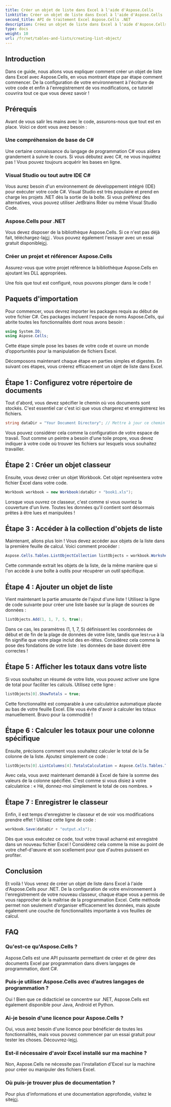 ```yaml
---
title: Créer un objet de liste dans Excel à l'aide d'Aspose.Cells
linktitle: Créer un objet de liste dans Excel à l'aide d'Aspose.Cells
second_title: API de traitement Excel Aspose.Cells .NET
description: Créez un objet de liste dans Excel à l'aide d'Aspose.Cells pour .NET avec ce guide détaillé. Maîtrisez la gestion des données et les calculs en toute simplicité.
type: docs
weight: 10
url: /fr/net/tables-and-lists/creating-list-object/
---
```

## Introduction

Dans ce guide, nous allons vous expliquer comment créer un objet de liste dans Excel avec Aspose.Cells, en vous montrant étape par étape comment commencer. De la configuration de votre environnement à l'écriture de votre code et enfin à l'enregistrement de vos modifications, ce tutoriel couvrira tout ce que vous devez savoir !

## Prérequis

Avant de vous salir les mains avec le code, assurons-nous que tout est en place. Voici ce dont vous avez besoin :

### Une compréhension de base de C#
Une certaine connaissance du langage de programmation C# vous aidera grandement à suivre le cours. Si vous débutez avec C#, ne vous inquiétez pas ! Vous pouvez toujours acquérir les bases en ligne.

### Visual Studio ou tout autre IDE C#
Vous aurez besoin d'un environnement de développement intégré (IDE) pour exécuter votre code C#. Visual Studio est très populaire et prend en charge les projets .NET dès la sortie de la boîte. Si vous préférez des alternatives, vous pouvez utiliser JetBrains Rider ou même Visual Studio Code.

### Aspose.Cells pour .NET
 Vous devez disposer de la bibliothèque Aspose.Cells. Si ce n'est pas déjà fait, téléchargez-la[ici](https://releases.aspose.com/cells/net/) . Vous pouvez également l'essayer avec un essai gratuit disponible[ici](https://releases.aspose.com/).

### Créer un projet et référencer Aspose.Cells
Assurez-vous que votre projet référence la bibliothèque Aspose.Cells en ajoutant les DLL appropriées.

Une fois que tout est configuré, nous pouvons plonger dans le code !

## Paquets d'importation

Pour commencer, vous devrez importer les packages requis au début de votre fichier C#. Ces packages incluent l'espace de noms Aspose.Cells, qui abrite toutes les fonctionnalités dont nous avons besoin :

```csharp
using System.IO;
using Aspose.Cells;
```

Cette étape simple pose les bases de votre code et ouvre un monde d’opportunités pour la manipulation de fichiers Excel.

Décomposons maintenant chaque étape en parties simples et digestes. En suivant ces étapes, vous créerez efficacement un objet de liste dans Excel.

## Étape 1 : Configurez votre répertoire de documents

Tout d'abord, vous devez spécifier le chemin où vos documents sont stockés. C'est essentiel car c'est ici que vous chargerez et enregistrerez les fichiers. 

```csharp
string dataDir = "Your Document Directory"; // Mettre à jour ce chemin !
```

Vous pouvez considérer cela comme la configuration de votre espace de travail. Tout comme un peintre a besoin d'une toile propre, vous devez indiquer à votre code où trouver les fichiers sur lesquels vous souhaitez travailler.

## Étape 2 : Créer un objet classeur

Ensuite, vous devez créer un objet Workbook. Cet objet représentera votre fichier Excel dans votre code. 

```csharp
Workbook workbook = new Workbook(dataDir + "book1.xls");
```

Lorsque vous ouvrez ce classeur, c'est comme si vous ouvriez la couverture d'un livre. Toutes les données qu'il contient sont désormais prêtes à être lues et manipulées !

## Étape 3 : Accéder à la collection d'objets de liste

Maintenant, allons plus loin ! Vous devez accéder aux objets de la liste dans la première feuille de calcul. Voici comment procéder :

```csharp
Aspose.Cells.Tables.ListObjectCollection listObjects = workbook.Worksheets[0].ListObjects;
```

Cette commande extrait les objets de la liste, de la même manière que si l'on accède à une boîte à outils pour récupérer un outil spécifique. 

## Étape 4 : Ajouter un objet de liste

Vient maintenant la partie amusante de l'ajout d'une liste ! Utilisez la ligne de code suivante pour créer une liste basée sur la plage de sources de données :

```csharp
listObjects.Add(1, 1, 7, 5, true);
```

 Dans ce cas, les paramètres (1, 1, 7, 5) définissent les coordonnées de début et de fin de la plage de données de votre liste, tandis que les`true` à la fin signifie que votre plage inclut des en-têtes. Considérez cela comme la pose des fondations de votre liste : les données de base doivent être correctes !

## Étape 5 : Afficher les totaux dans votre liste

Si vous souhaitez un résumé de votre liste, vous pouvez activer une ligne de total pour faciliter les calculs. Utilisez cette ligne :

```csharp
listObjects[0].ShowTotals = true;
```

Cette fonctionnalité est comparable à une calculatrice automatique placée au bas de votre feuille Excel. Elle vous évite d'avoir à calculer les totaux manuellement. Bravo pour la commodité !

## Étape 6 : Calculer les totaux pour une colonne spécifique

Ensuite, précisons comment vous souhaitez calculer le total de la 5e colonne de la liste. Ajoutez simplement ce code :

```csharp
listObjects[0].ListColumns[4].TotalsCalculation = Aspose.Cells.Tables.TotalsCalculation.Sum; 
```

Avec cela, vous avez maintenant demandé à Excel de faire la somme des valeurs de la colonne spécifiée. C'est comme si vous disiez à votre calculatrice : « Hé, donnez-moi simplement le total de ces nombres. »

## Étape 7 : Enregistrer le classeur

Enfin, il est temps d'enregistrer le classeur et de voir vos modifications prendre effet ! Utilisez cette ligne de code :

```csharp
workbook.Save(dataDir + "output.xls");
```

Dès que vous exécutez ce code, tout votre travail acharné est enregistré dans un nouveau fichier Excel ! Considérez cela comme la mise au point de votre chef-d'œuvre et son scellement pour que d'autres puissent en profiter.

## Conclusion

Et voilà ! Vous venez de créer un objet de liste dans Excel à l'aide d'Aspose.Cells pour .NET. De la configuration de votre environnement à l'enregistrement de votre nouveau classeur, chaque étape vous a permis de vous rapprocher de la maîtrise de la programmation Excel. Cette méthode permet non seulement d'organiser efficacement les données, mais ajoute également une couche de fonctionnalités importante à vos feuilles de calcul.

## FAQ

### Qu'est-ce qu'Aspose.Cells ?  
Aspose.Cells est une API puissante permettant de créer et de gérer des documents Excel par programmation dans divers langages de programmation, dont C#.

### Puis-je utiliser Aspose.Cells avec d’autres langages de programmation ?  
Oui ! Bien que ce didacticiel se concentre sur .NET, Aspose.Cells est également disponible pour Java, Android et Python.

### Ai-je besoin d'une licence pour Aspose.Cells ?  
 Oui, vous avez besoin d'une licence pour bénéficier de toutes les fonctionnalités, mais vous pouvez commencer par un essai gratuit pour tester les choses. Découvrez-le[ici](https://releases.aspose.com/).

### Est-il nécessaire d'avoir Excel installé sur ma machine ?  
Non, Aspose.Cells ne nécessite pas l'installation d'Excel sur la machine pour créer ou manipuler des fichiers Excel.

### Où puis-je trouver plus de documentation ?  
 Pour plus d'informations et une documentation approfondie, visitez le site[ici](https://reference.aspose.com/cells/net/).